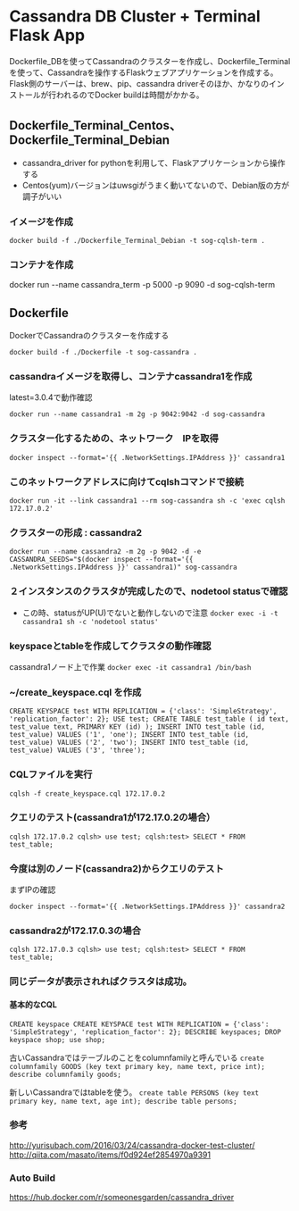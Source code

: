 # Cassandra DB Cluster + Terminal Flask App

Dockerfile_DBを使ってCassandraのクラスターを作成し、Dockerfile_Terminalを使って、Cassandraを操作するFlaskウェブアプリケーションを作成する。
Flask側のサーバーは、brew、pip、cassandra driverそのほか、かなりのインストールが行われるのでDocker buildは時間がかかる。

## Dockerfile_Terminal_Centos、Dockerfile_Terminal_Debian
* cassandra_driver for pythonを利用して、Flaskアプリケーションから操作する
* Centos(yum)バージョンはuwsgiがうまく動いてないので、Debian版の方が調子がいい

### イメージを作成

`docker build -f ./Dockerfile_Terminal_Debian -t sog-cqlsh-term .`

### コンテナを作成
docker run --name cassandra_term -p 5000 -p 9090 -d sog-cqlsh-term



## Dockerfile
DockerでCassandraのクラスターを作成する

`docker build -f ./Dockerfile -t sog-cassandra .`

### cassandraイメージを取得し、コンテナcassandra1を作成
latest=3.0.4で動作確認

`docker run --name cassandra1 -m 2g -p 9042:9042 -d sog-cassandra`

### クラスター化するための、ネットワーク　IPを取得
`docker inspect --format='{{ .NetworkSettings.IPAddress }}' cassandra1`

### このネットワークアドレスに向けてcqlshコマンドで接続
`docker run -it --link cassandra1 --rm sog-cassandra sh -c 'exec cqlsh 172.17.0.2'`

### クラスターの形成 : cassandra2
`docker run --name cassandra2 -m 2g -p 9042 -d -e CASSANDRA_SEEDS="$(docker inspect --format='{{ .NetworkSettings.IPAddress }}' cassandra1)" sog-cassandra`

### ２インスタンスのクラスタが完成したので、nodetool statusで確認
* この時、statusがUP(U)でないと動作しないので注意
`docker exec -i -t cassandra1 sh -c 'nodetool status'`

### keyspaceとtableを作成してクラスタの動作確認
cassandra1ノード上で作業
`docker exec -it cassandra1 /bin/bash`

### ~/create_keyspace.cql を作成
`
    CREATE KEYSPACE test WITH REPLICATION = {'class': 'SimpleStrategy', 'replication_factor': 2};
    USE test;
    CREATE TABLE test_table (
      id text,
      test_value text,
      PRIMARY KEY (id)
     );
    INSERT INTO test_table (id, test_value) VALUES ('1', 'one');
    INSERT INTO test_table (id, test_value) VALUES ('2', 'two');
    INSERT INTO test_table (id, test_value) VALUES ('3', 'three');
`

### CQLファイルを実行
`cqlsh -f create_keyspace.cql 172.17.0.2`

### クエリのテスト(cassandra1が172.17.0.2の場合）

`
    cqlsh 172.17.0.2
    cqlsh> use test;
    cqlsh:test> SELECT * FROM test_table;
`


### 今度は別のノード(cassandra2)からクエリのテスト

まずIPの確認

`docker inspect --format='{{ .NetworkSettings.IPAddress }}' cassandra2`


### cassandra2が172.17.0.3の場合

`
cqlsh 172.17.0.3
cqlsh> use test;
cqlsh:test> SELECT * FROM test_table;
`


### 同じデータが表示されればクラスタは成功。

#### 基本的なCQL

`
CREATE keyspace
CREATE KEYSPACE test WITH REPLICATION = {'class': 'SimpleStrategy', 'replication_factor': 2};
DESCRIBE keyspaces;
DROP keyspace shop;
use shop;
`

古いCassandraではテーブルのことをcolumnfamilyと呼んでいる
`
create columnfamily GOODS (key text primary key, name text, price int);
describe columnfamily goods;
`

新しいCassandraではtableを使う。
`
create table PERSONS (key text primary key, name text, age int);
describe table persons;
`

### 参考
<http://yurisubach.com/2016/03/24/cassandra-docker-test-cluster/>
<http://qiita.com/masato/items/f0d924ef2854970a9391>

### Auto Build
<https://hub.docker.com/r/someonesgarden/cassandra_driver>

